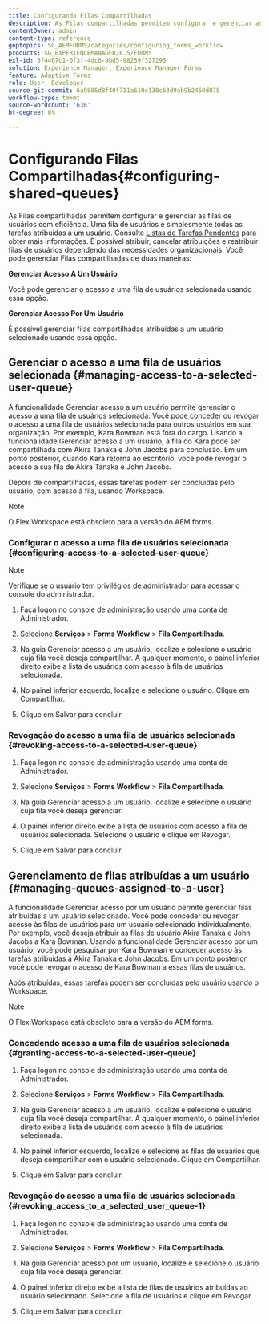 ```yaml
---
title: Configurando Filas Compartilhadas
description: As Filas compartilhadas permitem configurar e gerenciar as filas de usuários com eficiência. Saiba como configurar filas compartilhadas.
contentOwner: admin
content-type: reference
geptopics: SG_AEMFORMS/categories/configuring_forms_workflow
products: SG_EXPERIENCEMANAGER/6.5/FORMS
exl-id: 5f4467c1-0f3f-4dc6-9bd5-98259f327295
solution: Experience Manager, Experience Manager Forms
feature: Adaptive Forms
role: User, Developer
source-git-commit: 6a9806d8f40f711a610c130c63d9ab9b2460d075
workflow-type: tm+mt
source-wordcount: '636'
ht-degree: 0%

---
```


# Configurando Filas Compartilhadas{#configuring-shared-queues}

As Filas compartilhadas permitem configurar e gerenciar as filas de usuários com eficiência. Uma fila de usuários é simplesmente todas as tarefas atribuídas a um usuário. Consulte [Listas de Tarefas Pendentes](https://help.adobe.com/en_US/livecycle/11.0/WorkspaceHelp/WS92d06802c76abadb-2b6ab502126beb6ba2f-7ffc.2.html) para obter mais informações. É possível atribuir, cancelar atribuições e reatribuir filas de usuários dependendo das necessidades organizacionais. Você pode gerenciar Filas compartilhadas de duas maneiras:

**Gerenciar Acesso A Um Usuário**

Você pode gerenciar o acesso a uma fila de usuários selecionada usando essa opção.

**Gerenciar Acesso Por Um Usuário**

É possível gerenciar filas compartilhadas atribuídas a um usuário selecionado usando essa opção.

## Gerenciar o acesso a uma fila de usuários selecionada {#managing-access-to-a-selected-user-queue}

A funcionalidade Gerenciar acesso a um usuário permite gerenciar o acesso a uma fila de usuários selecionada. Você pode conceder ou revogar o acesso a uma fila de usuários selecionada para outros usuários em sua organização. Por exemplo, Kara Bowman está fora do cargo. Usando a funcionalidade Gerenciar acesso a um usuário, a fila do Kara pode ser compartilhada com Akira Tanaka e John Jacobs para conclusão. Em um ponto posterior, quando Kara retorna ao escritório, você pode revogar o acesso a sua fila de Akira Tanaka e John Jacobs.

Depois de compartilhadas, essas tarefas podem ser concluídas pelo usuário, com acesso à fila, usando Workspace.

>[!NOTE]
>
>O Flex Workspace está obsoleto para a versão do AEM forms.

### Configurar o acesso a uma fila de usuários selecionada {#configuring-access-to-a-selected-user-queue}

>[!NOTE]
> 
> Verifique se o usuário tem privilégios de administrador para acessar o console do administrador.

1. Faça logon no console de administração usando uma conta de Administrador.
1. Selecione **Serviços** > **Forms Workflow** > **Fila Compartilhada**.

1. Na guia Gerenciar acesso a um usuário, localize e selecione o usuário cuja fila você deseja compartilhar. A qualquer momento, o painel inferior direito exibe a lista de usuários com acesso à fila de usuários selecionada.
1. No painel inferior esquerdo, localize e selecione o usuário. Clique em Compartilhar.
1. Clique em Salvar para concluir.

### Revogação do acesso a uma fila de usuários selecionada {#revoking-access-to-a-selected-user-queue}

1. Faça logon no console de administração usando uma conta de Administrador.
1. Selecione **Serviços** > **Forms Workflow** > **Fila Compartilhada**.

1. Na guia Gerenciar acesso a um usuário, localize e selecione o usuário cuja fila você deseja gerenciar.
1. O painel inferior direito exibe a lista de usuários com acesso à fila de usuários selecionada. Selecione o usuário e clique em Revogar.
1. Clique em Salvar para concluir.

## Gerenciamento de filas atribuídas a um usuário {#managing-queues-assigned-to-a-user}

A funcionalidade Gerenciar acesso por um usuário permite gerenciar filas atribuídas a um usuário selecionado. Você pode conceder ou revogar acesso às filas de usuários para um usuário selecionado individualmente. Por exemplo, você deseja atribuir as filas de usuário Akira Tanaka e John Jacobs a Kara Bowman. Usando a funcionalidade Gerenciar acesso por um usuário, você pode pesquisar por Kara Bowman e conceder acesso às tarefas atribuídas a Akira Tanaka e John Jacobs. Em um ponto posterior, você pode revogar o acesso de Kara Bowman a essas filas de usuários.

Após atribuídas, essas tarefas podem ser concluídas pelo usuário usando o Workspace.

>[!NOTE]
>
>O Flex Workspace está obsoleto para a versão do AEM forms.

### Concedendo acesso a uma fila de usuários selecionada {#granting-access-to-a-selected-user-queue}

1. Faça logon no console de administração usando uma conta de Administrador.
1. Selecione **Serviços** > **Forms Workflow** > **Fila Compartilhada**.

1. Na guia Gerenciar acesso a um usuário, localize e selecione o usuário cuja fila você deseja compartilhar. A qualquer momento, o painel inferior direito exibe a lista de usuários com acesso à fila de usuários selecionada.
1. No painel inferior esquerdo, localize e selecione as filas de usuários que deseja compartilhar com o usuário selecionado. Clique em Compartilhar.
1. Clique em Salvar para concluir.

### Revogação do acesso a uma fila de usuários selecionada {#revoking_access_to_a_selected_user_queue-1}

1. Faça logon no console de administração usando uma conta de Administrador.
1. Selecione **Serviços** > **Forms Workflow** > **Fila Compartilhada**.

1. Na guia Gerenciar acesso por um usuário, localize e selecione o usuário cuja fila você deseja gerenciar.
1. O painel inferior direito exibe a lista de filas de usuários atribuídas ao usuário selecionado. Selecione a fila de usuários e clique em Revogar.
1. Clique em Salvar para concluir.
